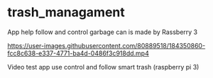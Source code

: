 # trash_managament
App help follow and control garbage can is made by Rassberry 3

https://user-images.githubusercontent.com/80889518/184350860-fcc8c638-e337-4771-ba4d-0486f3c918dd.mp4

Video test app use control and follow smart trash (raspberry pi 3)
